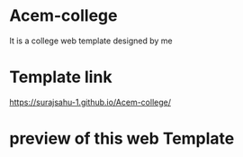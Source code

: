 # Acem-college
It is a college web template designed by me
# Template link
https://surajsahu-1.github.io/Acem-college/
# preview of this web Template 
